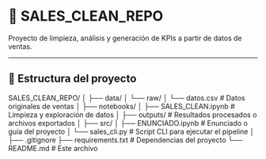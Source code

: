 # 🧹 SALES_CLEAN_REPO

Proyecto de limpieza, análisis y generación de KPIs a partir de datos de ventas.

---

## 📁 Estructura del proyecto

SALES_CLEAN_REPO/
│
├── data/
│ └── raw/
│ └── datos.csv # Datos originales de ventas
│
├── notebooks/
│ ├── SALES_CLEAN.ipynb # Limpieza y exploración de datos
│
├── outputs/ # Resultados procesados o archivos exportados
│
├── src/
│ ├── ENUNCIADO.ipynb # Enunciado o guía del proyecto
│ └── sales_cli.py # Script CLI para ejecutar el pipeline
│
├── .gitignore
├── requirements.txt # Dependencias del proyecto
└── README.md # Este archivo

